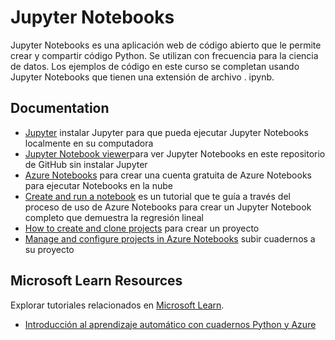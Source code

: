 # Jupyter Notebooks

Jupyter Notebooks es una aplicación web de código abierto que le permite crear y compartir código Python. Se utilizan con frecuencia para la ciencia de datos. Los ejemplos de código en este curso se completan usando Jupyter Notebooks que tienen una extensión de archivo . ipynb.

## Documentation

- [Jupyter](https://jupyter.org/) instalar Jupyter para que pueda ejecutar Jupyter Notebooks localmente en su computadora
- [Jupyter Notebook viewer](https://nbviewer.jupyter.org/)para ver Jupyter Notebooks en este repositorio de GitHub sin instalar Jupyter
- [Azure Notebooks](https://notebooks.azure.com/)  para crear una cuenta gratuita de Azure Notebooks para ejecutar Notebooks en la nube
- [Create and run a notebook](https://docs.microsoft.com/azure/notebooks/tutorial-create-run-jupyter-notebook?WT.mc_id=python-c9-niner) es un tutorial que te guía a través del proceso de uso de Azure Notebooks para crear un Jupyter Notebook completo que demuestra la regresión lineal
- [How to create and clone projects](https://docs.microsoft.com/azure/notebooks/create-clone-jupyter-notebooks?WT.mc_id=python-c9-niner) para crear un proyecto
- [Manage and configure projects in Azure Notebooks](https://docs.microsoft.com/azure/notebooks/configure-manage-azure-notebooks-projects?WT.mc_id=python-c9-niner) subir cuadernos a su proyecto
## Microsoft Learn Resources

Explorar tutoriales relacionados en [Microsoft Learn](https://learn.microsoft.com/?WT.mc_id=python-c9-niner).

- [Introducción al aprendizaje automático con cuadernos Python y Azure](https://docs.microsoft.com/learn/paths/intro-to-ml-with-python/?WT.mc_id=python-c9-niner)

